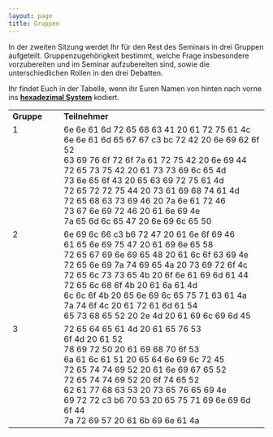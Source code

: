 ```yaml
---
layout: page
title: Gruppen
---
```


<style>
  td {
  vertical-align: top;
  align: left;  
  }
</style>

In der zweiten Sitzung werdet Ihr für den Rest des Seminars in drei Gruppen aufgeteilt. Gruppenzugehörigkeit bestimmt, welche Frage insbesondere vorzubereiten und im Seminar aufzubereiten sind, sowie die unterschiedlichen Rollen in den drei Debatten.  

Ihr findet Euch in der Tabelle, wenn ihr Euren Namen von hinten nach vorne ins <a href="https://cdn11.bigcommerce.com/s-ka7ofex/images/stencil/2000x1000/uploaded_images/encoding-rfid-tags-3-things-to-know.jpg?t=1582308948"><b>hexadezimal System</b></a> kodiert.

<table cellspacing="0" cellpadding="0">
<col width="20%">
<col width="80%">
<tr>
  <td><b>Gruppe</b></td>
  <td><b>Teilnehmer</b></td>
</tr>
<tr>
  <td>1</td>
  <td>
  6e 6e 61 6d 72 65 68 63 41 20 61 72 75 61 4c<br>
  6e 6e 61 6d 65 67 67 c3 bc 72 42 20 6e 69 62 6f 52<br>
  63 69 76 6f 72 6f 7a 61 72 75 42 20 6e 69 44<br>
  72 65 73 75 42 20 61 73 73 69 6c 65 4d<br>
  73 6e 65 6f 43 20 65 63 69 72 75 61 4d<br>
  72 65 72 72 75 44 20 73 61 69 68 74 61 4d<br>
  72 65 68 63 73 69 46 20 7a 6e 61 72 46<br>
  73 67 6e 69 72 46 20 61 6e 69 4e<br>
  7a 65 6d 6c 65 47 20 6e 69 6c 65 50
  </td>
</tr>
<tr>
  <td>2</td>
  <td>
  6e 69 6c 66 c3 b6 72 47 20 61 6e 6f 69 46<br>
  61 65 6e 69 75 47 20 61 69 6e 65 58<br>
  72 65 67 69 6e 69 65 48 20 61 6c 6f 63 69 4e<br>
  72 65 6e 69 7a 74 69 65 4a 20 73 69 72 6f 4c<br>
  72 65 6c 73 73 65 4b 20 6f 6e 61 69 6d 61 44<br>
  72 65 6c 68 6f 4b 20 61 6a 61 4d<br>
  6c 6c 6f 4b 20 65 6e 69 6c 65 75 71 63 61 4a<br>
  7a 74 6f 4c 20 61 72 61 6d 61 54<br>
  65 73 68 65 52 20 2e 4d 20 61 69 6c 69 6d 45
  </td>
</tr>
<tr>
  <td>3</td>
  <td>
  72 65 64 65 61 4d 20 61 65 76 53<br>
  6f 4d 20 61 52<br>
  78 69 72 50 20 61 69 68 70 6f 53<br>
  6a 61 6c 61 51 20 65 64 6e 69 6c 72 45<br>
  72 65 74 74 69 52 20 61 6e 69 67 65 52<br>
  72 65 74 74 69 52 20 6f 74 65 52<br>
  62 61 77 68 63 53 20 73 65 76 65 69 4e<br>
  69 72 72 c3 b6 70 53 20 65 75 71 69 6e 69 6d 6f 44<br>
  7a 72 69 57 20 61 6b 69 6e 61 4a
  </td>
</tr>
</table>
